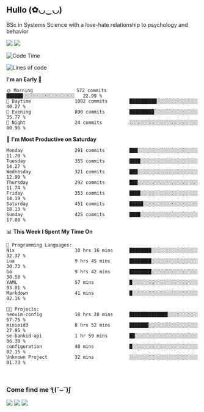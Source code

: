 <h2>Hullo (✿◡‿◡)</h2>

BSc in Systems Science with a love-hate relationship to psychology and behavior

<img src="https://github-readme-activity-graph.vercel.app/graph?username=hedonicadapter&theme=high-contrast"/>
<img src="https://github-readme-stats-git-masterrstaa-rickstaa.vercel.app/api?username=hedonicadapter&theme=highcontrast"/>

<!--START_SECTION:waka-->
![Code Time](http://img.shields.io/badge/Code%20Time-1%2C671%20hrs%2029%20mins-blue)

![Lines of code](https://img.shields.io/badge/From%20Hello%20World%20I%27ve%20Written-6.5%20million%20lines%20of%20code-blue)

**I'm an Early 🐤** 

```text
🌞 Morning                572 commits         ██████░░░░░░░░░░░░░░░░░░░   22.99 % 
🌆 Daytime                1002 commits        ██████████░░░░░░░░░░░░░░░   40.27 % 
🌃 Evening                890 commits         █████████░░░░░░░░░░░░░░░░   35.77 % 
🌙 Night                  24 commits          ░░░░░░░░░░░░░░░░░░░░░░░░░   00.96 % 
```
📅 **I'm Most Productive on Saturday** 

```text
Monday                   291 commits         ███░░░░░░░░░░░░░░░░░░░░░░   11.70 % 
Tuesday                  355 commits         ████░░░░░░░░░░░░░░░░░░░░░   14.27 % 
Wednesday                321 commits         ███░░░░░░░░░░░░░░░░░░░░░░   12.90 % 
Thursday                 292 commits         ███░░░░░░░░░░░░░░░░░░░░░░   11.74 % 
Friday                   353 commits         ████░░░░░░░░░░░░░░░░░░░░░   14.19 % 
Saturday                 451 commits         █████░░░░░░░░░░░░░░░░░░░░   18.13 % 
Sunday                   425 commits         ████░░░░░░░░░░░░░░░░░░░░░   17.08 % 
```


📊 **This Week I Spent My Time On** 

```text
💬 Programming Languages: 
Nix                      10 hrs 16 mins      ████████░░░░░░░░░░░░░░░░░   32.37 % 
Lua                      9 hrs 45 mins       ████████░░░░░░░░░░░░░░░░░   30.73 % 
Go                       9 hrs 42 mins       ████████░░░░░░░░░░░░░░░░░   30.58 % 
YAML                     57 mins             █░░░░░░░░░░░░░░░░░░░░░░░░   03.01 % 
Markdown                 41 mins             █░░░░░░░░░░░░░░░░░░░░░░░░   02.16 % 

🐱‍💻 Projects: 
neovim-config            18 hrs 20 mins      ██████████████░░░░░░░░░░░   57.75 % 
minieid3                 8 hrs 52 mins       ███████░░░░░░░░░░░░░░░░░░   27.95 % 
se-bankid-api            1 hr 59 mins        ██░░░░░░░░░░░░░░░░░░░░░░░   06.30 % 
configuration            40 mins             █░░░░░░░░░░░░░░░░░░░░░░░░   02.15 % 
Unknown Project          32 mins             ░░░░░░░░░░░░░░░░░░░░░░░░░   01.73 % 
```


<!--END_SECTION:waka-->

<br/>
<h3>Come find me ƪ(˘⌣˘)ʃ </h3>

<a href="https://hedonicadapter.com/"><img src="https://img.shields.io/badge/-Portfolio-3423A6?style=flat-square&logo=Google-Chrome&logoColor=white"/></a>
<a href="www.linkedin.com/in/sam-herman"><img src="https://img.shields.io/badge/-Sam%20Herman-0077B5?style=flat-square&logo=Linkedin&logoColor=white"/></a>
<a href="mailto:mailservice.samherman@gamil.com"><img src="https://img.shields.io/badge/-mailservice.samherman@gamil.com-D14836?style=flat-square&logo=Gmail&logoColor=white"/></a>

<!--
**cdthomp1/cdthomp1** is a ✨ _special_ ✨ repository because its `README.md` (this file) appears on your GitHub profile.


----
Credit: [cdthomp1](https://github.com/cdthomp1)

Last Edited on: 19/11/2020
